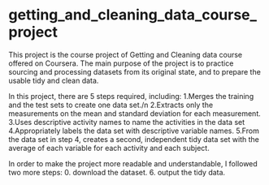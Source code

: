 # getting_and_cleaning_data_course_project
This project is the course project of Getting and Cleaning data course offered on Coursera.
The main purpose of the project is to practice sourcing and processing datasets from its original state, and to prepare the usable tidy and clean data.


In this project, there are 5 steps required, including:
1.Merges the training and the test sets to create one data set./n
2.Extracts only the measurements on the mean and standard deviation for each measurement.
3.Uses descriptive activity names to name the activities in the data set
4.Appropriately labels the data set with descriptive variable names.
5.From the data set in step 4, creates a second, independent tidy data set with the average of each variable for each activity and each subject.

In order to make the project more readable and understandable, I followed two more steps:
0. download the dataset.
6. output the tidy data.


